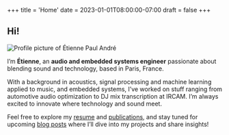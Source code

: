 +++
title = 'Home'
date = 2023-01-01T08:00:00-07:00
draft = false
+++

## Hi!

<img src="/me.jpg" class="profile-picture" alt="Profile picture of Étienne Paul André">

I’m **Étienne**, an **audio and embedded systems engineer** passionate about blending sound and technology, based in Paris, France.

With a background in acoustics, signal processing and machine learning applied to music, and embedded systems, I’ve worked on stuff ranging from automotive audio optimization to DJ mix transcription at IRCAM. I’m always excited to innovate where technology and sound meet.

Feel free to explore my [resume](/resume) and [publications](/publications), and stay tuned for upcoming [blog posts](/posts) where I’ll dive into my projects and share insights!
